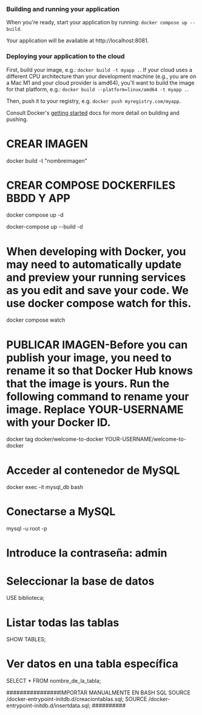 ### Building and running your application

When you're ready, start your application by running:
`docker compose up --build`.

Your application will be available at http://localhost:8081.

### Deploying your application to the cloud

First, build your image, e.g.: `docker build -t myapp .`.
If your cloud uses a different CPU architecture than your development
machine (e.g., you are on a Mac M1 and your cloud provider is amd64),
you'll want to build the image for that platform, e.g.:
`docker build --platform=linux/amd64 -t myapp .`.

Then, push it to your registry, e.g. `docker push myregistry.com/myapp`.

Consult Docker's [getting started](https://docs.docker.com/go/get-started-sharing/)
docs for more detail on building and pushing.

# CREAR IMAGEN
docker build -t "nombreimagen"

# CREAR COMPOSE DOCKERFILES BBDD Y APP

docker compose up -d

docker-compose up --build -d


# When developing with Docker, you may need to automatically update and preview your running services as you edit and save your code. We use docker compose watch for this.

docker compose watch


# PUBLICAR IMAGEN-Before you can publish your image, you need to rename it so that Docker Hub knows that the image is yours. Run the following command to rename your image. Replace YOUR-USERNAME with your Docker ID.

docker tag docker/welcome-to-docker YOUR-USERNAME/welcome-to-docker


# Acceder al contenedor de MySQL
docker exec -it mysql_db bash

# Conectarse a MySQL
mysql -u root -p
# Introduce la contraseña: admin

# Seleccionar la base de datos
USE biblioteca;

# Listar todas las tablas
SHOW TABLES;

# Ver datos en una tabla específica
SELECT * FROM nombre_de_la_tabla;


################IMPORTAR MANUALMENTE EN BASH SQL
SOURCE /docker-entrypoint-initdb.d/creaciontablas.sql;
SOURCE /docker-entrypoint-initdb.d/insertdata.sql;
##########
